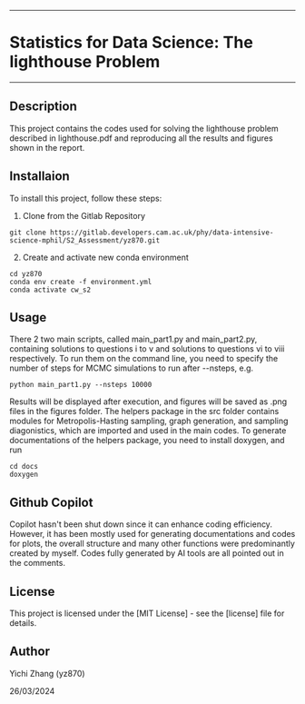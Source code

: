 **********************************************
# Statistics for Data Science: The lighthouse Problem
**********************************************

## Description
This project contains the codes used for solving the lighthouse problem described in lighthouse.pdf and reproducing all the results and figures shown in the report.

## Installaion
To install this project, follow these steps:
1. Clone from the Gitlab Repository
```
git clone https://gitlab.developers.cam.ac.uk/phy/data-intensive-science-mphil/S2_Assessment/yz870.git
```
2. Create and activate new conda environment
```
cd yz870
conda env create -f environment.yml
conda activate cw_s2
```

## Usage
There 2 two main scripts, called main_part1.py and main_part2.py, containing solutions to questions i to v and solutions to questions vi to viii respectively. To run them on the command line, you need to specify the number of steps for MCMC simulations to run after --nsteps, e.g.
```
python main_part1.py --nsteps 10000
```
Results will be displayed after execution, and figures will be saved as .png files in the figures folder. The helpers package in the src folder contains modules for Metropolis-Hasting sampling, graph generation, and sampling diagonistics, which are imported and used in the main codes. To generate documentations of the helpers package, you need to install doxygen, and run
```
cd docs
doxygen
```

## Github Copilot
Copilot hasn't been shut down since it can enhance coding efficiency. However, it has been mostly used for generating documentations and codes for plots, the overall structure and many other functions were predominantly created by myself. Codes fully generated by AI tools are all pointed out in the comments.

## License
This project is licensed under the [MIT License] - see the [license] file for details.
## Author
Yichi Zhang (yz870)

26/03/2024